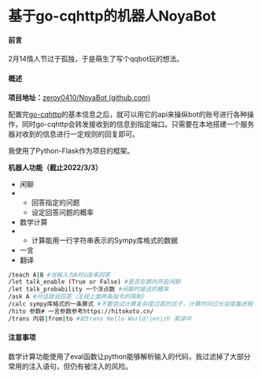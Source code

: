 # 基于go-cqhttp的机器人NoyaBot


#### 前言

2月14情人节过于孤独，于是萌生了写个qqbot玩的想法。

#### 概述

**项目地址：**[zeroy0410/NoyaBot (github.com)](https://github.com/zeroy0410/NoyaBot)

配置完[go-cqhttp](https://docs.go-cqhttp.org/)的基本信息之后，就可以用它的api来操纵bot的账号进行各种操作，同时go-cqhttp会转发接收到的信息到指定端口。只需要在本地搭建一个服务器对收到的信息进行一定规则的回复即可。

我使用了Python-Flask作为项目的框架。

**机器人功能（截止2022/3/3）**

- 闲聊
- - 回答指定的问题
  - 设定回答问题的概率
- 数学计算
- - 计算能用一行字符串表示的Sympy库格式的数据
- 一言
- 翻译

```bash
/teach A|B #当输入为A时以B来回答
/let talk_enable (True or False) #是否在群内开启闲聊
/let talk_probability 一个浮点数 #闲聊时接话的概率
/ask A #问话就会回答（无视上面两条指令的限制）
/calc sympy库格式的一条算式 #不要尝试计算复杂度过高的式子，计算时间过长会阻塞进程
/hito 参数# 一言参数参考https://hitokoto.cn/
/trans 内容|from|to #如trans Hello World!|en|zh 英译中
```

#### 注意事项

数学计算功能使用了eval函数让python能够解析输入的代码，我过滤掉了大部分常用的注入语句，但仍有被注入的风险。


